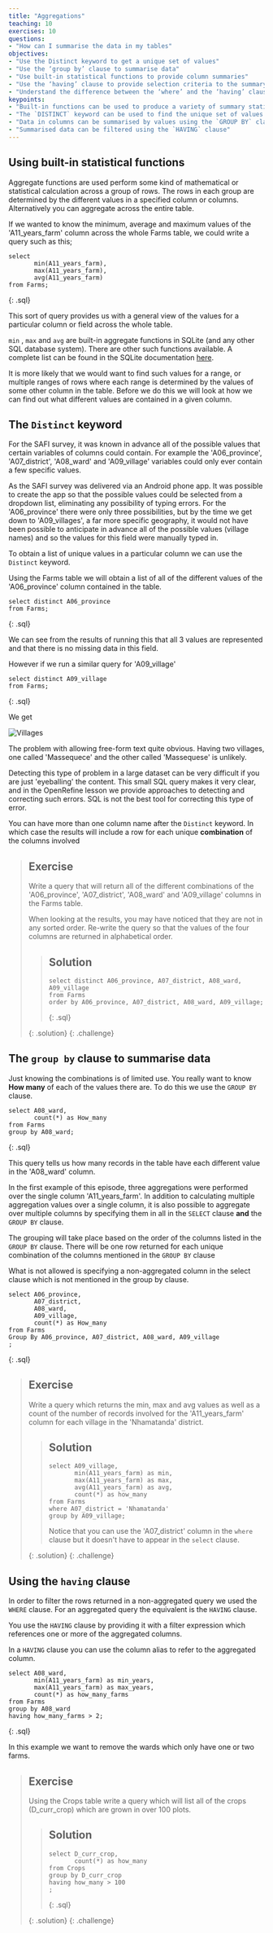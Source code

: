 ```yaml
---
title: "Aggregations"
teaching: 10
exercises: 10
questions:
- "How can I summarise the data in my tables"
objectives:
- "Use the Distinct keyword to get a unique set of values"
- "Use the ‘group by’ clause to summarise data"
- "Use built-in statistical functions to provide column summaries"
- "Use the ‘having’ clause to provide selection criteria to the summary values"
- "Understand the difference between the ‘where’ and the ‘having’ clauses"
keypoints:
- "Built-in functions can be used to produce a variety of summary statistics"
- "The `DISTINCT` keyword can be used to find the unique set of values in a column or columns"
- "Data in columns can be summarised by values using the `GROUP BY` clause"
- "Summarised data can be filtered using the `HAVING` clause"
---
```


## Using built-in statistical functions

Aggregate functions are used perform some kind of mathematical or statistical calculation across a group of rows. The rows in each group are determined 
by the different values in a specified column or columns.  Alternatively you can aggregate across the entire table.

If we wanted to know the minimum, average and maximum values of the 'A11_years_farm' column across the whole Farms table, we could write a query such as this;

~~~ 
select 
       min(A11_years_farm),
       max(A11_years_farm),
       avg(A11_years_farm)
from Farms; 
~~~ 
{: .sql}

This sort of query provides us with a general view of the values for a particular column or field across the whole table.
  
`min` , `max` and `avg` are built-in aggregate functions in SQLite (and any other SQL database system). There are other such functions available. 
A complete list can be found in the SQLite documentation [here](https://sqlite.org/lang_aggfunc.html).  
   
It is more likely that we would want to find such values for a range, or multiple ranges of rows where each range is determined by the 
values of some other column in the table. Before we do this we will look at how we can find out what different values are contained in a given column.


## The `Distinct` keyword 

For the SAFI survey, it was known in advance all of the possible values that certain variables of columns could contain. For example 
the 'A06_province', 'A07_district', 'A08_ward' and 'A09_village' variables 
could only ever contain a few specific values.

As the SAFI survey was delivered via an Android phone app. It was possible to create the app so that the possible values could be 
selected from a dropdown list, eliminating any possibility of typing errors. For the 'A06_province' there were only three possibilities, but 
by the time we get down to 'A09_villages', a far more specific geography, it would not have been possible to anticipate in advance all of the possible values (village names)
and so the values for this field were manually typed in.

To obtain a list of unique values in a particular column we can use the `Distinct` keyword.
 
Using the Farms table we will obtain a list of all of the different values of the 'A06_province' column contained in the table.


~~~ 
select distinct A06_province
from Farms;
~~~ 
{: .sql}

We can see from the results of running this that all 3 values are represented and that there is no missing data in this field.

However if we run a similar query for 'A09_village'

~~~ 
select distinct A09_village
from Farms;
~~~ 
{: .sql}

We get 

![Villages](../fig/SQL_06_villages.png)

The problem with allowing free-form text quite obvious. Having two villages, one called 'Massequece' and the other called 'Massequese' is unlikely.

Detecting this type of problem in a large dataset can be very difficult if you are just 'eyeballing' the content. This small SQL query makes it very clear, 
and in the OpenRefine lesson we provide approaches to detecting and correcting such errors. SQL is not the best tool for correcting this type of error.



You can have more than one column name after the `Distinct` keyword. In which case the results will include a row for each unique **combination** of the columns involved

> ## Exercise
> Write a query that will return all of the different combinations of the 
> 'A06_province', 'A07_district', 'A08_ward' and 'A09_village' columns in the Farms table.
> 
> When looking at the results, you may have noticed that they are not in any sorted order. Re-write the query so that the values of the four columns
> are returned in alphabetical order. 
> 
>
> > ## Solution
> > 
> > ~~~
> > select distinct A06_province, A07_district, A08_ward, A09_village
> > from Farms
> > order by A06_province, A07_district, A08_ward, A09_village;
> > 
> > ~~~
> > {: .sql}
> >
> {: .solution}
{: .challenge}


## The `group by` clause to summarise data

Just knowing the combinations is of limited use. You really want to know **How many** of each of the values there are. 
To do this we use  the `GROUP BY` clause.

~~~ 
select A08_ward,
       count(*) as How_many
from Farms
group by A08_ward;
~~~ 
{: .sql}

This query tells us how many records in the table have each different value in the 'A08_ward' column.

In the first example of this episode, three aggregations were performed over the single column 'A11_years_farm'. 
In addition to calculating multiple aggregation values over a single column, it is also possible to aggregate over multiple columns by specifying 
them in all in the `SELECT` clause **and** the `GROUP BY` clause. 

The grouping will take place based on the order of the columns listed in the `GROUP BY` clause. There will be one row returned for each unique combination of the columns mentioned in the `GROUP BY` clause

What is not allowed is specifying a non-aggregated column in the select clause which is not mentioned in the group by clause.

~~~ 
select A06_province, 
       A07_district,
       A08_ward,
       A09_village,
       count(*) as How_many
from Farms
Group By A06_province, A07_district, A08_ward, A09_village
;
~~~ 
{: .sql}

> ## Exercise
> Write a query which returns the min, max and avg values as well as a count of the number of records involved
> for the 'A11_years_farm' column for each village in the 'Nhamatanda' district.   
>
>
> > ## Solution
> >
> > ~~~
> > select A09_village,
> >        min(A11_years_farm) as min,
> >        max(A11_years_farm) as max,
> >        avg(A11_years_farm) as avg,
> >        count(*) as how_many
> > from Farms
> > where A07_district = 'Nhamatanda'
> > group by A09_village;
> > ~~~
> > 
> > Notice that you can use the 'A07_district' column in the `where` clause but it doesn't have to appear in the `select` clause.
> > 
> {: .solution}
{: .challenge}


## Using the `having` clause 

In order to filter the rows returned in a non-aggregated query we used the `WHERE` clause. For an aggregated query the equivalent is the `HAVING` clause.

You use the `HAVING` clause by providing it with a filter expression which references one or more of the aggregated columns. 

In a `HAVING` clause you can use the column alias to refer to the aggregated column.

~~~ 
select A08_ward,
       min(A11_years_farm) as min_years,
       max(A11_years_farm) as max_years,
       count(*) as how_many_farms
from Farms
group by A08_ward
having how_many_farms > 2;
~~~ 
{: .sql}

In this example we want to remove the wards which only have one or two farms.


> ## Exercise
>
> Using the Crops table write a query which will list all of the crops (D_curr_crop) which are grown in over 100 plots.
> 
> > ## Solution
> > 
> > ~~~
> > select D_curr_crop,
> >        count(*) as how_many
> > from Crops
> > group by D_curr_crop
> > having how_many > 100
> > ;
> > ~~~
> > {: .sql}
> >
> {: .solution}
{: .challenge}
